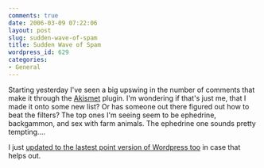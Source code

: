 ```yaml
---
comments: true
date: 2006-03-09 07:22:06
layout: post
slug: sudden-wave-of-spam
title: Sudden Wave of Spam
wordpress_id: 629
categories:
- General
---
```


Starting yesterday I've seen a big upswing in the number of comments that make it through the [Akismet](http://akismet.com/) plugin. I'm wondering if that's just me, that I made it onto some new list?  Or has someone out there figured out how to beat the filters? The top ones I'm seeing seem to be ephedrine, backgammon, and sex with farm animals. The ephedrine one sounds pretty tempting....




I just [updated to the lastest point version of Wordpress too](http://wordpress.org/download/) in case that helps out.

